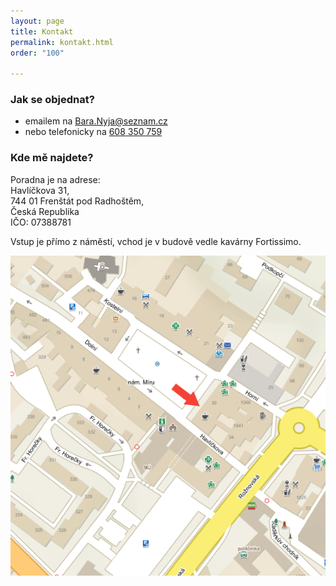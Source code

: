 ```yaml
---
layout: page
title: Kontakt
permalink: kontakt.html
order: "100"

---
```

### Jak se objednat?

* emailem na <a href="mailto:Bara.Nyja@seznam.cz">Bara.Nyja@seznam.cz</a>
* nebo telefonicky na <a href="tel:+420608350759">608 350 759</a>

### Kde mě najdete?

Poradna je na adrese:<br/>
<span class="vcard"><span class="adr">
<span class="street-address">Havlíčkova 31</span>,<br/>
<span class="postal-code">744 01</span>
<span class="locality">Frenštát pod Radhoštěm</span>,<br/>
<span class="country-name">Česká Republika</span></span></span><br/>
IČO: 07388781

Vstup je přímo z náměstí, vchod je v budově vedle kavárny Fortissimo.

<img src="assets/img/bara-misko-frenstat-havlickova.png"/>